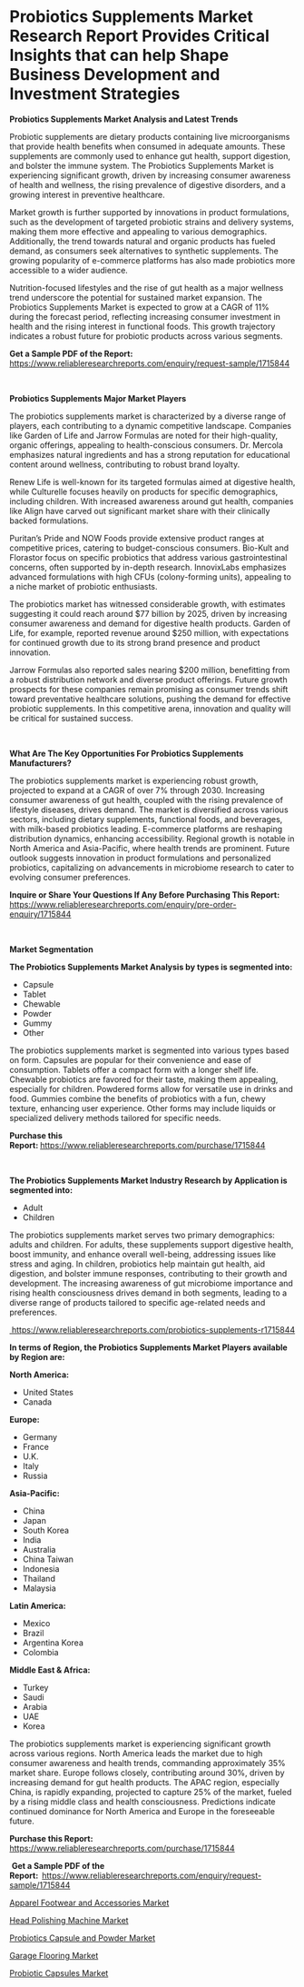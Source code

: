 <p><h1>Probiotics Supplements Market Research Report Provides Critical Insights that can help Shape Business Development and Investment Strategies</h1></p><p><strong>Probiotics Supplements Market Analysis and Latest Trends</strong></p>
<p><p>Probiotic supplements are dietary products containing live microorganisms that provide health benefits when consumed in adequate amounts. These supplements are commonly used to enhance gut health, support digestion, and bolster the immune system. The Probiotics Supplements Market is experiencing significant growth, driven by increasing consumer awareness of health and wellness, the rising prevalence of digestive disorders, and a growing interest in preventive healthcare.</p><p>Market growth is further supported by innovations in product formulations, such as the development of targeted probiotic strains and delivery systems, making them more effective and appealing to various demographics. Additionally, the trend towards natural and organic products has fueled demand, as consumers seek alternatives to synthetic supplements. The growing popularity of e-commerce platforms has also made probiotics more accessible to a wider audience.</p><p>Nutrition-focused lifestyles and the rise of gut health as a major wellness trend underscore the potential for sustained market expansion. The Probiotics Supplements Market is expected to grow at a CAGR of 11% during the forecast period, reflecting increasing consumer investment in health and the rising interest in functional foods. This growth trajectory indicates a robust future for probiotic products across various segments.</p></p>
<p><strong>Get a Sample PDF of the Report:&nbsp;</strong> <a href="https://www.reliableresearchreports.com/enquiry/request-sample/1715844?utm_campaign=121&utm_medium=2&utm_source=Github&utm_content=ia&utm_term=12012025&utm_id=probiotics-supplements">https://www.reliableresearchreports.com/enquiry/request-sample/1715844</a></p>
<p>&nbsp;</p>
<p><strong>Probiotics Supplements Major Market Players</strong></p>
<p><p>The probiotics supplements market is characterized by a diverse range of players, each contributing to a dynamic competitive landscape. Companies like Garden of Life and Jarrow Formulas are noted for their high-quality, organic offerings, appealing to health-conscious consumers. Dr. Mercola emphasizes natural ingredients and has a strong reputation for educational content around wellness, contributing to robust brand loyalty.</p><p>Renew Life is well-known for its targeted formulas aimed at digestive health, while Culturelle focuses heavily on products for specific demographics, including children. With increased awareness around gut health, companies like Align have carved out significant market share with their clinically backed formulations.</p><p>Puritan’s Pride and NOW Foods provide extensive product ranges at competitive prices, catering to budget-conscious consumers. Bio-Kult and Florastor focus on specific probiotics that address various gastrointestinal concerns, often supported by in-depth research. InnovixLabs emphasizes advanced formulations with high CFUs (colony-forming units), appealing to a niche market of probiotic enthusiasts.</p><p>The probiotics market has witnessed considerable growth, with estimates suggesting it could reach around $77 billion by 2025, driven by increasing consumer awareness and demand for digestive health products. Garden of Life, for example, reported revenue around $250 million, with expectations for continued growth due to its strong brand presence and product innovation.</p><p>Jarrow Formulas also reported sales nearing $200 million, benefitting from a robust distribution network and diverse product offerings. Future growth prospects for these companies remain promising as consumer trends shift toward preventative healthcare solutions, pushing the demand for effective probiotic supplements. In this competitive arena, innovation and quality will be critical for sustained success.</p></p>
<p>&nbsp;</p>
<p><strong>What Are The Key Opportunities For Probiotics Supplements Manufacturers?</strong></p>
<p><p>The probiotics supplements market is experiencing robust growth, projected to expand at a CAGR of over 7% through 2030. Increasing consumer awareness of gut health, coupled with the rising prevalence of lifestyle diseases, drives demand. The market is diversified across various sectors, including dietary supplements, functional foods, and beverages, with milk-based probiotics leading. E-commerce platforms are reshaping distribution dynamics, enhancing accessibility. Regional growth is notable in North America and Asia-Pacific, where health trends are prominent. Future outlook suggests innovation in product formulations and personalized probiotics, capitalizing on advancements in microbiome research to cater to evolving consumer preferences.</p></p>
<p><strong>Inquire or Share Your Questions If Any Before Purchasing This Report:</strong> <a href="https://www.reliableresearchreports.com/enquiry/pre-order-enquiry/1715844?utm_campaign=121&utm_medium=2&utm_source=Github&utm_content=ia&utm_term=12012025&utm_id=probiotics-supplements">https://www.reliableresearchreports.com/enquiry/pre-order-enquiry/1715844</a></p>
<p>&nbsp;</p>
<p><strong>Market Segmentation</strong></p>
<p><strong>The Probiotics Supplements Market Analysis by types is segmented into:</strong></p>
<p><ul><li>Capsule</li><li>Tablet</li><li>Chewable</li><li>Powder</li><li>Gummy</li><li>Other</li></ul></p>
<p><p>The probiotics supplements market is segmented into various types based on form. Capsules are popular for their convenience and ease of consumption. Tablets offer a compact form with a longer shelf life. Chewable probiotics are favored for their taste, making them appealing, especially for children. Powdered forms allow for versatile use in drinks and food. Gummies combine the benefits of probiotics with a fun, chewy texture, enhancing user experience. Other forms may include liquids or specialized delivery methods tailored for specific needs.</p></p>
<p><strong>Purchase this Report:&nbsp;</strong><a href="https://www.reliableresearchreports.com/purchase/1715844?utm_campaign=121&utm_medium=2&utm_source=Github&utm_content=ia&utm_term=12012025&utm_id=probiotics-supplements">https://www.reliableresearchreports.com/purchase/1715844</a></p>
<p>&nbsp;</p>
<p><strong>The Probiotics Supplements Market Industry Research by Application is segmented into:</strong></p>
<p><ul><li>Adult</li><li>Children</li></ul></p>
<p><p>The probiotics supplements market serves two primary demographics: adults and children. For adults, these supplements support digestive health, boost immunity, and enhance overall well-being, addressing issues like stress and aging. In children, probiotics help maintain gut health, aid digestion, and bolster immune responses, contributing to their growth and development. The increasing awareness of gut microbiome importance and rising health consciousness drives demand in both segments, leading to a diverse range of products tailored to specific age-related needs and preferences.</p></p>
<p><a href="https://www.reliableresearchreports.com/probiotics-supplements-r1715844?utm_campaign=121&utm_medium=2&utm_source=Github&utm_content=ia&utm_term=12012025&utm_id=probiotics-supplements">&nbsp;https://www.reliableresearchreports.com/probiotics-supplements-r1715844</a></p>
<p><strong>In terms of Region, the Probiotics Supplements Market Players available by Region are:</strong></p>
<p>
    <p> <strong> North America: </strong>
        <ul>
            <li>United States</li>
            <li>Canada</li>
        </ul>
        </p> 
    <p> <strong> Europe: </strong>
        <ul>
            <li>Germany</li>
            <li>France</li>
            <li>U.K.</li>
            <li>Italy</li>
            <li>Russia</li>
        </ul>
        </p> 
    <p> <strong> Asia-Pacific: </strong>
        <ul>
            <li>China</li>
            <li>Japan</li>
            <li>South Korea</li>
            <li>India</li>
            <li>Australia</li>
            <li>China Taiwan</li>
            <li>Indonesia</li>
            <li>Thailand</li>
            <li>Malaysia</li>
        </ul>
        </p> 
    <p> <strong> Latin America: </strong>
        <ul>
            <li>Mexico</li>
            <li>Brazil</li>
            <li>Argentina Korea</li>
            <li>Colombia</li>
        </ul>
        </p> 
    <p> <strong> Middle East & Africa: </strong>
        <ul>
            <li>Turkey</li>
            <li>Saudi</li>
            <li>Arabia</li>
            <li>UAE</li>
            <li>Korea</li>
        </ul>
    </p>
    </p>
<p><p>The probiotics supplements market is experiencing significant growth across various regions. North America leads the market due to high consumer awareness and health trends, commanding approximately 35% market share. Europe follows closely, contributing around 30%, driven by increasing demand for gut health products. The APAC region, especially China, is rapidly expanding, projected to capture 25% of the market, fueled by a rising middle class and health consciousness. Predictions indicate continued dominance for North America and Europe in the foreseeable future.</p></p>
<p><strong>Purchase this Report: </strong><a href="https://www.reliableresearchreports.com/purchase/1715844?utm_campaign=121&utm_medium=2&utm_source=Github&utm_content=ia&utm_term=12012025&utm_id=probiotics-supplements">https://www.reliableresearchreports.com/purchase/1715844</a></p>
<p>&nbsp;<strong>Get a Sample PDF of the Report:&nbsp;&nbsp;</strong><a href="https://www.reliableresearchreports.com/enquiry/request-sample/1715844?utm_campaign=121&utm_medium=2&utm_source=Github&utm_content=ia&utm_term=12012025&utm_id=probiotics-supplements">https://www.reliableresearchreports.com/enquiry/request-sample/1715844</a></p>
<p><strong></strong></p>
<p><p><a href="https://github.com/mauripalmi/Market-Research-Report-List-5/blob/main/apparel-footwear-and-accessories-market.md?utm_campaign=121&utm_medium=2&utm_source=Github&utm_content=ia&utm_term=12012025&utm_id=probiotics-supplements">Apparel Footwear and Accessories Market</a></p><p><a href="https://github.com/kbollin866/Market-Research-Report-List-1/blob/main/head-polishing-machine-market.md?utm_campaign=121&utm_medium=2&utm_source=Github&utm_content=ia&utm_term=12012025&utm_id=probiotics-supplements">Head Polishing Machine Market</a></p><p><a href="https://github.com/janraimondo83/Market-Research-Report-List-1/blob/main/probiotics-capsule-and-powder-market.md?utm_campaign=121&utm_medium=2&utm_source=Github&utm_content=ia&utm_term=12012025&utm_id=probiotics-supplements">Probiotics Capsule and Powder Market</a></p><p><a href="https://github.com/sca704osol/Market-Research-Report-List-1/blob/main/garage-flooring-market.md?utm_campaign=121&utm_medium=2&utm_source=Github&utm_content=ia&utm_term=12012025&utm_id=probiotics-supplements">Garage Flooring Market</a></p><p><a href="https://github.com/sholympia197070/Market-Research-Report-List-1/blob/main/probiotic-capsules-market.md?utm_campaign=121&utm_medium=2&utm_source=Github&utm_content=ia&utm_term=12012025&utm_id=probiotics-supplements">Probiotic Capsules Market</a></p></p>